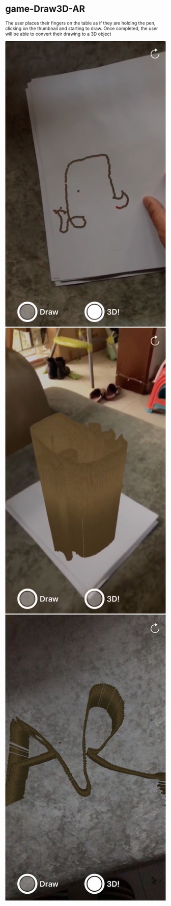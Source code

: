 # game-Draw3D-AR
The user places their fingers on the table as if they are holding the pen, clicking on the thumbnail and starting to draw. Once completed, the user will be able to convert their drawing to a 3D object

![Image text](https://github.com/ZuoWd/game-Draw3D-AR/blob/master/0x0ss%20(4).jpg)
![Image text](https://github.com/ZuoWd/game-Draw3D-AR/blob/master/0x0ss%20(5).jpg)
![Image text](https://github.com/ZuoWd/game-Draw3D-AR/blob/master/0x0ss%20(6).jpg)

